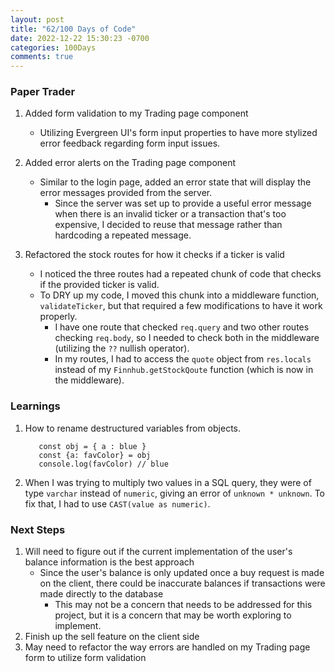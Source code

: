 ```yaml
---
layout: post
title: "62/100 Days of Code"
date: 2022-12-22 15:30:23 -0700
categories: 100Days
comments: true
---
```


### Paper Trader

1. Added form validation to my Trading page component

   - Utilizing Evergreen UI's form input properties to have more stylized error feedback regarding form input issues.

2. Added error alerts on the Trading page component

   - Similar to the login page, added an error state that will display the error messages provided from the server.
     - Since the server was set up to provide a useful error message when there is an invalid ticker or a transaction that's too expensive, I decided to reuse that message rather than hardcoding a repeated message.

3. Refactored the stock routes for how it checks if a ticker is valid
   - I noticed the three routes had a repeated chunk of code that checks if the provided ticker is valid.
   - To DRY up my code, I moved this chunk into a middleware function, `validateTicker`, but that required a few modifications to have it work properly.
     - I have one route that checked `req.query` and two other routes checking `req.body`, so I needed to check both in the middleware (utilizing the `??` nullish operator).
     - In my routes, I had to access the `quote` object from `res.locals` instead of my `Finnhub.getStockQoute` function (which is now in the middleware).

### Learnings

1. How to rename destructured variables from objects.
   ```
      const obj = { a : blue }
      const {a: favColor} = obj
      console.log(favColor) // blue
   ```
2. When I was trying to multiply two values in a SQL query, they were of type `varchar` instead of `numeric`, giving an error of `unknown * unknown`. To fix that, I had to use `CAST(value as numeric)`.

### Next Steps

1. Will need to figure out if the current implementation of the user's balance information is the best approach
   - Since the user's balance is only updated once a buy request is made on the client, there could be inaccurate balances if transactions were made directly to the database
     - This may not be a concern that needs to be addressed for this project, but it is a concern that may be worth exploring to implement.
2. Finish up the sell feature on the client side
3. May need to refactor the way errors are handled on my Trading page form to utilize form validation
